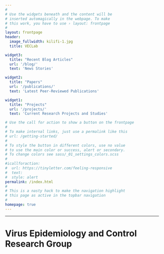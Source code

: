 ```yaml
---
#
# Use the widgets beneath and the content will be
# inserted automagically in the webpage. To make
# this work, you have to use › layout: frontpage
#
layout: frontpage
header:
  image_fullwidth: kilifi-1.jpg
  title: VECLab

widget3:
  title: "Recent Blog Articles"
  url: '/blog/'
  text: 'News Stories'

widget2:
  title: "Papers"
  url: '/publications/'
  text: 'Latest Peer-Reviewed Publications'

widget1:
  title: "Projects"
  url: '/projects/'
  text: 'Current Research Projects and Studies'

# Use the call for action to show a button on the frontpage
#
# To make internal links, just use a permalink like this
# url: /getting-started/
#
# To style the button in different colors, use no value
# to use the main color or success, alert or secondary.
# To change colors see sass/_01_settings_colors.scss
#
#icallforaction:
#  url: https://tinyletter.com/feeling-responsive
#  text:
#  style: alert
permalink: /index.html
#
# This is a nasty hack to make the navigation highlight
# this page as active in the topbar navigation
#
homepage: true
---
```

<hr>
<div>
<h1>Virus Epidemiology and Control Research Group</h1>
</div>
